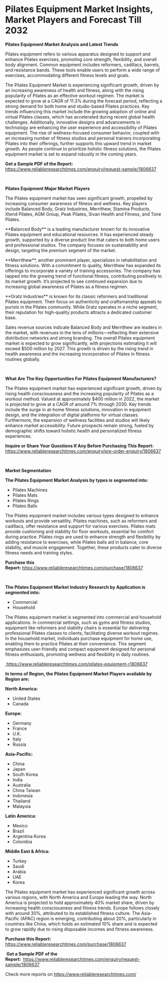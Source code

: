 <p><h1>Pilates Equipment Market Insights, Market Players and Forecast Till 2032</h1></p><p><strong>Pilates Equipment Market Analysis and Latest Trends</strong></p>
<p><p>Pilates equipment refers to various apparatus designed to support and enhance Pilates exercises, promoting core strength, flexibility, and overall body alignment. Common equipment includes reformers, cadillacs, barrels, and resistance bands. These tools enable users to perform a wide range of exercises, accommodating different fitness levels and goals.</p><p>The Pilates Equipment Market is experiencing significant growth, driven by an increasing awareness of health and fitness, along with the rising popularity of Pilates as an effective workout regimen. The market is expected to grow at a CAGR of 11.3% during the forecast period, reflecting a strong demand for both home and studio-based Pilates practices. Key trends influencing this market include the growing adoption of online and virtual Pilates classes, which has accelerated during recent global health challenges. Additionally, innovative designs and advancements in technology are enhancing the user experience and accessibility of Pilates equipment. The rise of wellness-focused consumer behavior, coupled with an increasing number of fitness studios and personal trainers incorporating Pilates into their offerings, further supports this upward trend in market growth. As people continue to prioritize holistic fitness solutions, the Pilates equipment market is set to expand robustly in the coming years.</p></p>
<p><strong>Get a Sample PDF of the Report:&nbsp;</strong> <a href="https://www.reliableresearchtimes.com/enquiry/request-sample/1806637?utm_campaign=3087&utm_medium=2&utm_source=Github&utm_content=ia&utm_term=08042025&utm_id=pilates-equipment">https://www.reliableresearchtimes.com/enquiry/request-sample/1806637</a></p>
<p>&nbsp;</p>
<p><strong>Pilates Equipment Major Market Players</strong></p>
<p><p>The Pilates equipment market has seen significant growth, propelled by increasing consumer awareness of fitness and wellness. Key players include Balanced Body, Gratz Industries, Merrithew, Stamina Products, Xtend Pilates, AGM Group, Peak Pilates, Sivan Health and Fitness, and Tone Pilates.</p><p>**Balanced Body** is a leading manufacturer known for its innovative Pilates equipment and educational resources. It has experienced steady growth, supported by a diverse product line that caters to both home users and professional studios. The company focuses on sustainability and design, targeting the premium segment of the market.</p><p>**Merrithew**, another prominent player, specializes in rehabilitation and fitness solutions. With a commitment to quality, Merrithew has expanded its offerings to incorporate a variety of training accessories. The company has tapped into the growing trend of functional fitness, contributing positively to its market growth. It’s projected to see continued expansion due to increasing global awareness of Pilates as a fitness regimen.</p><p>**Gratz Industries** is known for its classic reformers and traditional Pilates equipment. Their focus on authenticity and craftsmanship appeals to purists in the Pilates community. While Gratz operates in a niche segment, their reputation for high-quality products attracts a dedicated customer base.</p><p>Sales revenue sources indicate Balanced Body and Merrithew are leaders in the market, with revenues in the tens of millions—reflecting their extensive distribution networks and strong branding. The overall Pilates equipment market is expected to grow significantly, with projections estimating it will exceed $500 million by 2027. This growth is driven by the rising trend in health awareness and the increasing incorporation of Pilates in fitness routines globally.</p></p>
<p>&nbsp;</p>
<p><strong>What Are The Key Opportunities For Pilates Equipment Manufacturers?</strong></p>
<p><p>The Pilates equipment market has experienced significant growth, driven by rising health consciousness and the increasing popularity of Pilates as a workout method. Valued at approximately $400 million in 2022, the market is projected to grow at a CAGR of around 7% through 2030. Key trends include the surge in at-home fitness solutions, innovation in equipment design, and the integration of digital platforms for virtual classes. Furthermore, the expansion of wellness facilities and studios will likely enhance market accessibility. Future prospects remain strong, fueled by demographic shifts toward holistic health and personalized fitness experiences.</p></p>
<p><strong>Inquire or Share Your Questions If Any Before Purchasing This Report:</strong> <a href="https://www.reliableresearchtimes.com/enquiry/pre-order-enquiry/1806637?utm_campaign=3087&utm_medium=2&utm_source=Github&utm_content=ia&utm_term=08042025&utm_id=pilates-equipment">https://www.reliableresearchtimes.com/enquiry/pre-order-enquiry/1806637</a></p>
<p>&nbsp;</p>
<p><strong>Market Segmentation</strong></p>
<p><strong>The Pilates Equipment Market Analysis by types is segmented into:</strong></p>
<p><ul><li>Pilates Machines</li><li>Pilates Mats</li><li>Pilates Rings</li><li>Pilates Balls</li></ul></p>
<p><p>The Pilates equipment market includes various types designed to enhance workouts and provide versatility. Pilates machines, such as reformers and cadillacs, offer resistance and support for various exercises. Pilates mats provide cushioning and stability for floor workouts, essential for comfort during practice. Pilates rings are used to enhance strength and flexibility by adding resistance to exercises, while Pilates balls aid in balance, core stability, and muscle engagement. Together, these products cater to diverse fitness needs and training styles.</p></p>
<p><strong>Purchase this Report:&nbsp;</strong><a href="https://www.reliableresearchtimes.com/purchase/1806637?utm_campaign=3087&utm_medium=2&utm_source=Github&utm_content=ia&utm_term=08042025&utm_id=pilates-equipment">https://www.reliableresearchtimes.com/purchase/1806637</a></p>
<p>&nbsp;</p>
<p><strong>The Pilates Equipment Market Industry Research by Application is segmented into:</strong></p>
<p><ul><li>Commercial</li><li>Household</li></ul></p>
<p><p>The Pilates equipment market is segmented into commercial and household applications. In commercial settings, such as gyms and fitness studios, equipment like reformers and stability chairs is essential for delivering professional Pilates classes to clients, facilitating diverse workout regimes. In the household market, individuals purchase equipment for home use, enabling them to practice Pilates at their convenience. This segment emphasizes user-friendly and compact equipment designed for personal fitness enthusiasts, promoting wellness and flexibility in daily routines.</p></p>
<p><a href="https://www.reliableresearchtimes.com/pilates-equipment-r1806637?utm_campaign=3087&utm_medium=2&utm_source=Github&utm_content=ia&utm_term=08042025&utm_id=pilates-equipment">&nbsp;https://www.reliableresearchtimes.com/pilates-equipment-r1806637</a></p>
<p><strong>In terms of Region, the Pilates Equipment Market Players available by Region are:</strong></p>
<p>
    <p> <strong> North America: </strong>
        <ul>
            <li>United States</li>
            <li>Canada</li>
        </ul>
        </p> 
    <p> <strong> Europe: </strong>
        <ul>
            <li>Germany</li>
            <li>France</li>
            <li>U.K.</li>
            <li>Italy</li>
            <li>Russia</li>
        </ul>
        </p> 
    <p> <strong> Asia-Pacific: </strong>
        <ul>
            <li>China</li>
            <li>Japan</li>
            <li>South Korea</li>
            <li>India</li>
            <li>Australia</li>
            <li>China Taiwan</li>
            <li>Indonesia</li>
            <li>Thailand</li>
            <li>Malaysia</li>
        </ul>
        </p> 
    <p> <strong> Latin America: </strong>
        <ul>
            <li>Mexico</li>
            <li>Brazil</li>
            <li>Argentina Korea</li>
            <li>Colombia</li>
        </ul>
        </p> 
    <p> <strong> Middle East & Africa: </strong>
        <ul>
            <li>Turkey</li>
            <li>Saudi</li>
            <li>Arabia</li>
            <li>UAE</li>
            <li>Korea</li>
        </ul>
    </p>
    </p>
<p><p>The Pilates equipment market has experienced significant growth across various regions, with North America and Europe leading the way. North America is projected to hold approximately 40% market share, driven by increasing health consciousness and fitness trends. Europe follows closely with around 30%, attributed to its established fitness culture. The Asia-Pacific (APAC) region is emerging, contributing about 20%, particularly in countries like China, which holds an estimated 10% share and is expected to grow rapidly due to rising disposable incomes and fitness awareness.</p></p>
<p><strong>Purchase this Report: </strong><a href="https://www.reliableresearchtimes.com/purchase/1806637?utm_campaign=3087&utm_medium=2&utm_source=Github&utm_content=ia&utm_term=08042025&utm_id=pilates-equipment">https://www.reliableresearchtimes.com/purchase/1806637</a></p>
<p>&nbsp;<strong>Get a Sample PDF of the Report:&nbsp;&nbsp;</strong><a href="https://www.reliableresearchtimes.com/enquiry/request-sample/1806637?utm_campaign=3087&utm_medium=2&utm_source=Github&utm_content=ia&utm_term=08042025&utm_id=pilates-equipment">https://www.reliableresearchtimes.com/enquiry/request-sample/1806637</a></p>
<p><strong></strong></p>
<p>Check more reports on <a href="https://www.reliableresearchtimes.com/?utm_campaign=3087&utm_medium=2&utm_source=Github&utm_content=ia&utm_term=08042025&utm_id=pilates-equipment">https://www.reliableresearchtimes.com/</a></p>